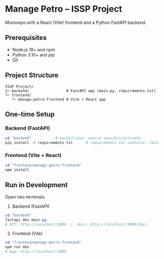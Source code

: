 # Manage Petro – ISSP Project

Monorepo with a React (Vite) frontend and a Python FastAPI backend.

## Prerequisites

- Node.js 18+ and npm
- Python 3.10+ and pip
- Git

## Project Structure

```
ISSP Project/
├─ backend/                 # FastAPI app (main.py, requirements.txt)
└─ frontend/
   └─ manage-petro-frontend # Vite + React app
```

## One-time Setup

### Backend (FastAPI)

```powershell
cd "backend"           # macOS/Linux: source venv/bin/activate
pip install -r requirements.txt      # requirements.txt contains: fastapi[standard]
```

### Frontend (Vite + React)

```powershell
cd "frontend/manage-petro-frontend"
npm install
```

## Run in Development

Open two terminals.

1. Backend (FastAPI)

```powershell
cd "backend"
fastapi dev main.py
# API: http://localhost:8000  |  Docs: http://localhost:8000/docs
```

2. Frontend (Vite)

```powershell
cd "frontend/manage-petro-frontend"
npm run dev
# App: http://localhost:3000
```
